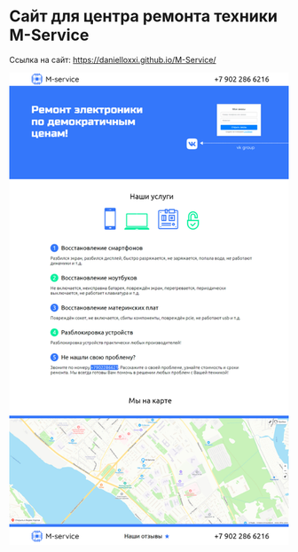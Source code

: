 # Сайт для центра ремонта техники M-Service
Ссылка на сайт: https://danielloxxi.github.io/M-Service/

<img src="./images/danielloxxi.github.io_M-Service_.jpg" alt="Фото проекта">